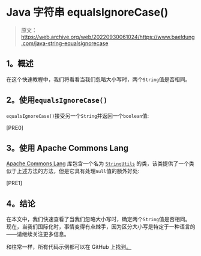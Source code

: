 # Java 字符串 equalsIgnoreCase()

> 原文：<https://web.archive.org/web/20220930061024/https://www.baeldung.com/java-string-equalsignorecase>

## **1。概述**

在这个快速教程中，我们将看看当我们忽略大小写时，两个`String`值是否相同。

## **2。使用`equalsIgnoreCase()`**

`equalsIgnoreCase()`接受另一个`String`并返回一个`boolean`值:

[PRE0]

## **3。使用 Apache Commons Lang**

[Apache Commons Lang](/web/20221205210828/https://www.baeldung.com/string-processing-commons-lang) 库包含一个名为 [`StringUtils`](/web/20221205210828/https://www.baeldung.com/string-processing-commons-lang) 的类，该类提供了一个类似于上述方法的方法，但是它具有处理`null`值的额外好处:

[PRE1]

## **4。结论**

在本文中，我们快速查看了当我们忽略大小写时，确定两个`String`值是否相同。现在，当我们国际化时，事情变得有点棘手，因为区分大小写是特定于一种语言的——请继续关注更多信息。

和往常一样，所有代码示例都可以在 GitHub 上找到[。](https://web.archive.org/web/20221205210828/https://github.com/eugenp/tutorials/tree/master/core-java-modules/core-java-string-operations-2)